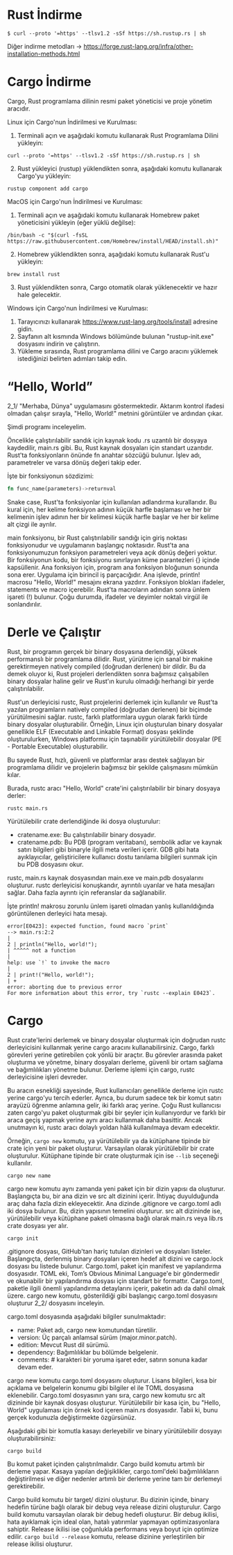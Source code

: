 # Rust İndirme

```shell
$ curl --proto '=https' --tlsv1.2 -sSf https://sh.rustup.rs | sh
```
Diğer indirme metodları -> https://forge.rust-lang.org/infra/other-installation-methods.html

# Cargo İndirme

Cargo, Rust programlama dilinin resmi paket yöneticisi ve proje yönetim aracıdır. 

Linux için Cargo'nun İndirilmesi ve Kurulması:
1. Terminali açın ve aşağıdaki komutu kullanarak Rust Programlama Dilini yükleyin:
```shell
curl --proto '=https' --tlsv1.2 -sSf https://sh.rustup.rs | sh
```
2. Rust yükleyici (rustup) yüklendikten sonra, aşağıdaki komutu kullanarak Cargo'yu yükleyin:
```shell
rustup component add cargo
```
MacOS için Cargo'nun İndirilmesi ve Kurulması:

1. Terminali açın ve aşağıdaki komutu kullanarak Homebrew paket yöneticisini yükleyin (eğer yüklü değilse):
```shell
/bin/bash -c "$(curl -fsSL https://raw.githubusercontent.com/Homebrew/install/HEAD/install.sh)"
```

2. Homebrew yüklendikten sonra, aşağıdaki komutu kullanarak Rust'u yükleyin:
```shell
brew install rust
```

3. Rust yüklendikten sonra, Cargo otomatik olarak yüklenecektir ve hazır hale gelecektir.

Windows için Cargo'nun İndirilmesi ve Kurulması:
1. Tarayıcınızı kullanarak https://www.rust-lang.org/tools/install adresine gidin.
2. Sayfanın alt kısmında Windows bölümünde bulunan "rustup-init.exe" dosyasını indirin ve çalıştırın.
3. Yükleme sırasında, Rust programlama dilini ve Cargo aracını yüklemek istediğinizi belirten adımları takip edin.

# “Hello, World”

2_1/ "Merhaba, Dünya" uygulamasını göstermektedir. Aktarım kontrol ifadesi olmadan çalışır sırayla, "Hello, World!" metnini görüntüler ve ardından çıkar.

Şimdi programı inceleyelim.

Öncelikle çalıştırılabilir sandık için kaynak kodu .rs uzantılı bir dosyaya kaydedilir, main.rs gibi.
Bu, Rust kaynak dosyaları için standart uzantıdır.
Rust'ta fonksiyonların önünde fn anahtar sözcüğü bulunur.
İşlev adı, parametreler ve varsa dönüş değeri takip eder. 

İşte bir fonksiyonun sözdizimi:

```rust
fn func_name(parameters)->returnval
```

Snake case, Rust'ta fonksiyonlar için kullanılan adlandırma kurallarıdır.
Bu kural için, her kelime fonksiyon adının küçük harfle başlaması ve her bir kelimenin
işlev adının her bir kelimesi küçük harfle başlar ve her bir kelime alt çizgi ile ayrılır.

main fonksiyonu, bir Rust çalıştırılabilir sandığı için giriş noktası fonksiyonudur ve uygulamanın başlangıç noktasıdır.
Rust'ta ana fonksiyonumuzun fonksiyon parametreleri veya açık dönüş değeri yoktur.
Bir fonksiyonun kodu, bir fonksiyonu sınırlayan küme parantezleri {} içinde kapsüllenir.
Ana fonksiyon için, program ana fonksiyon bloğunun sonunda sona erer. Uygulama için birincil iş parçacığıdır.
Ana işlevde, println! macrosu "Hello, World!" mesajını ekrana yazdırır.
Fonksiyon blokları ifadeler, statements ve macro içerebilir. 
Rust'ta macroların adından sonra ünlem işareti (!) bulunur. 
Çoğu durumda, ifadeler ve deyimler noktalı virgül ile sonlandırılır.

# Derle ve Çalıştır

Rust, bir programın gerçek bir binary dosyasına derlendiği, yüksek performanslı bir programlama dilidir. 
Rust, yürütme için sanal bir makine gerektirmeyen natively compiled (doğrudan derlenen) bir dildir.
Bu da demek oluyor ki, Rust projeleri derlendikten sonra bağımsız çalışabilen binary dosyalar haline gelir ve Rust'ın kurulu olmadığı herhangi bir yerde çalıştırılabilir.

Rust'un derleyicisi rustc, Rust projelerini derlemek için kullanılır ve Rust'ta yazılan programların natively compiled (doğrudan derlenen) bir biçimde yürütülmesini sağlar. 
rustc, farklı platformlara uygun olarak farklı türde binary dosyalar oluşturabilir. 
Örneğin, Linux için oluşturulan binary dosyalar genellikle ELF (Executable and Linkable Format) dosyası şeklinde oluşturulurken, 
Windows platformu için taşınabilir yürütülebilir dosyalar (PE - Portable Executable) oluşturabilir.

Bu sayede Rust, hızlı, güvenli ve platformlar arası destek sağlayan bir programlama dilidir ve projelerin bağımsız bir şekilde çalışmasını mümkün kılar.

Burada, rustc aracı "Hello, World" crate'ini çalıştırılabilir bir binary dosyaya derler:

```shell
rustc main.rs
```

Yürütülebilir crate derlendiğinde iki dosya oluşturulur:

- cratename.exe: Bu çalıştırılabilir binary dosyadır.
- cratename.pdb: Bu PDB (program veritabanı), sembolik adlar ve kaynak satırı bilgileri gibi binaryle ilgili meta verileri içerir.
GDB gibi hata ayıklayıcılar, geliştiricilere kullanıcı dostu tanılama bilgileri sunmak için bu PDB dosyasını okur.

rustc, main.rs kaynak dosyasından main.exe ve main.pdb dosyalarını oluşturur.
rustc derleyicisi konuşkandır, ayrıntılı uyarılar ve hata mesajları sağlar. 
Daha fazla ayrıntı için referanslar da sağlanabilir. 

İşte println! makrosu zorunlu ünlem işareti olmadan yanlış kullanıldığında görüntülenen derleyici hata mesajı.

```
error[E0423]: expected function, found macro `print`
--> main.rs:2:2
|
2 | println("Hello, world!");
| ^^^^^ not a function
|
help: use `!` to invoke the macro
|
2 | print!("Hello, world!");
| +
error: aborting due to previous error
For more information about this error, try `rustc --explain E0423`.
```

# Cargo

Rust crate'lerini derlemek ve binary dosyalar oluşturmak için doğrudan rustc derleyicisini kullanmak yerine cargo aracını kullanabilirsiniz. 
Cargo, farklı görevleri yerine getirebilen çok yönlü bir araçtır. 
Bu görevler arasında paket oluşturma ve yönetme, binary dosyaları derleme, güvenli bir ortam sağlama ve bağımlılıkları yönetme bulunur. 
Derleme işlemi için cargo, rustc derleyicisine işleri devreder.

Bu aracın esnekliği sayesinde, Rust kullanıcıları genellikle derleme için rustc yerine cargo'yu tercih ederler. 
Ayrıca, bu durum sadece tek bir komut satırı arayüzü öğrenme anlamına gelir, iki farklı araç yerine. 
Çoğu Rust kullanıcısı zaten cargo'yu paket oluşturmak gibi bir şeyler için kullanıyordur ve 
farklı bir araca geçiş yapmak yerine aynı aracı kullanmak daha basittir.
Ancak unutmayın ki, rustc aracı dolaylı yoldan hâlâ kullanılmaya devam edecektir.

Örneğin, ```cargo new``` komutu, ya yürütülebilir ya da kütüphane tipinde bir crate için yeni bir paket oluşturur. 
Varsayılan olarak yürütülebilir bir crate oluşturulur. 
Kütüphane tipinde bir crate oluşturmak için ise ```--lib``` seçeneği kullanılır.

```
cargo new name
```

cargo new komutu aynı zamanda yeni paket için bir dizin yapısı da oluşturur. 
Başlangıçta bu, bir ana dizin ve src alt dizinini içerir. İhtiyaç duyulduğunda araç daha fazla dizin ekleyecektir.
Ana dizinde .gitignore ve cargo.toml adlı iki dosya bulunur.  Bu, dizin yapısının temelini oluşturur. 
src alt dizininde ise, yürütülebilir veya kütüphane paketi olmasına bağlı olarak main.rs veya lib.rs crate dosyası yer alır.

```
cargo init
```

.gitignore dosyası, GitHub'tan hariç tutulan dizinleri ve dosyaları listeler. 
Başlangıçta, derlenmiş binary dosyaları içeren hedef alt dizini ve cargo.lock dosyası bu listede bulunur.
Cargo.toml, paket için manifest ve yapılandırma dosyasıdır. TOML eki, Tom’s Obvious Minimal Language'e bir göndermedir ve okunabilir bir yapılandırma dosyası için standart bir formattır. 
Cargo.toml, paketle ilgili önemli yapılandırma detaylarını içerir, paketin adı da dahil olmak üzere. 
cargo new komutu, gösterildiği gibi başlangıç cargo.toml dosyasını oluşturur 2_2/ dosyasını inceleyin.

cargo.toml dosyasında aşağıdaki bilgiler sunulmaktadır:
- name: Paket adı, cargo new komutundan türetilir.
- version: Üç parçalı anlamsal sürüm (major.minor.patch).
- edition: Mevcut Rust dil sürümü.
- dependency: Bağımlılıklar bu bölümde belgelenir.
- comments: # karakteri bir yoruma işaret eder, satırın sonuna kadar devam eder.

cargo new komutu cargo.toml dosyasını oluşturur. Lisans bilgileri, kısa bir açıklama ve belgelerin konumu gibi bilgiler el ile TOML dosyasına eklenebilir.
Cargo.toml dosyasının yanı sıra, cargo new komutu src alt dizininde bir kaynak dosyası oluşturur. 
Yürütülebilir bir kasa için, bu "Hello, World" uygulaması için örnek kod içeren main.rs dosyasıdır.
Tabii ki, bunu gerçek kodunuzla değiştirmekte özgürsünüz.

Aşağıdaki gibi bir komutla kasayı derleyebilir ve binary yürütülebilir dosyayı oluşturabilirsiniz:

```
cargo build
```

Bu komut paket içinden çalıştırılmalıdır. Cargo build komutu artımlı bir derleme yapar.
Kasaya yapılan değişiklikler, cargo.toml'deki bağımlılıkların değiştirilmesi ve diğer nedenler artımlı bir derleme yerine tam bir derlemeyi gerektirebilir.

Cargo build komutu bir target/ dizini oluşturur. Bu dizinin içinde, binary hedefin türüne bağlı olarak bir debug veya release dizini oluşturulur. 
Cargo build komutu varsayılan olarak bir debug hedefi oluşturur. 
Bir debug ikilisi, hata ayıklamak için ideal olan, hatalı yatırımlar yapmayan optimizasyonlara sahiptir. 
Release ikilisi ise çoğunlukla performans veya boyut için optimize edilir.
```cargo build --release``` komutu, release dizinine yerleştirilen bir release ikilisi oluşturur.
